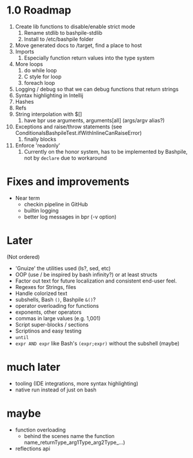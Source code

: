 # 1.0 Roadmap
1. Create lib functions to disable/enable strict mode
   1. Rename stdlib to bashpile-stdlib
   2. Install to /etc/bashpile folder
2. Move generated docs to /target, find a place to host
3. Imports
   1. Especially function return values into the type system
4. More loops
   1. do while loop
   2. C style for loop
   3. foreach loop
5. Logging / debug so that we can debug functions that return strings
6. Syntax highlighting in Intellij
7. Hashes
8. Refs
9. String interpolation with $[]
   1. have bpr use arguments, arguments[all] (args/argv alias?)
10. Exceptions and raise/throw statements (see ConditionalsBashpileTest.ifWithInlineCanRaiseError)
    1. finally blocks
11. Enforce 'readonly' 
    1. Currently on the honor system, has to be implemented by Bashpile, not by `declare` due to workaround

# Fixes and improvements
* Near term
  * checkin pipeline in GitHub
  * builtin logging
  * better log messages in bpr (-v option)

# Later
(Not ordered)
* 'Gnuize' the utilities used (ls?, sed, etc)
* OOP (use / be inspired by bash infinity?) or at least structs
* Factor out text for future localization and consistent end-user feel.
* Regexes for Strings, files
* Handle colorized text
* subshells, Bash `()`, Bashpile `&()`?
* operator overloading for functions
* exponents, other operators
* commas in large values (e.g. 1,001)
* Script super-blocks / sections
* Scriptinos and easy testing
* `until`
* `expr AND expr` like Bash's `(expr;expr)` without the subshell (maybe)

# much later
* tooling (IDE integrations, more syntax highlighting)
* native run instead of just on bash

# maybe
* function overloading 
   * behind the scenes name the function name_returnType_arg1Type_arg2Type_...)
* reflections api